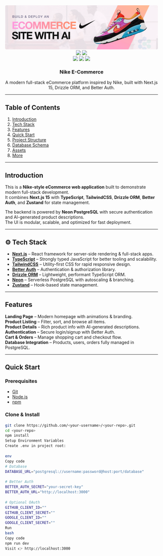 <div align="center">
  <br />
    <a href="#" target="_blank">
      <img src="public/readme/hero.webp" alt="Project Banner">
    </a>
  <br />

  <div>
    <img src="https://img.shields.io/badge/-TypeScript-black?style=for-the-badge&logoColor=white&logo=typescript&color=3178C6"/>
    <img src="https://img.shields.io/badge/-Tailwind_CSS-38B2AC?style=for-the-badge&logo=tailwind-css&logoColor=white" />
    <br/>
    <img src="https://img.shields.io/badge/Next.js-000?style=for-the-badge&logo=next.js&logoColor=white">
    <img src="https://img.shields.io/badge/-Better Auth-black?style=for-the-badge&logoColor=white&logo=betterauth&color=black"/>
    <img src="https://img.shields.io/badge/-Drizzle-black?style=for-the-badge&logoColor=C5F74F&logo=drizzle&color=black"/>
  </div>

  <h3 align="center">Nike E-Commerce</h3>

   <div align="center">
     A modern full-stack eCommerce platform inspired by Nike, built with Next.js 15, Drizzle ORM, and Better Auth.
   </div>
</div>

---

##  Table of Contents

1.  [Introduction](#introduction)  
2.  [Tech Stack](#tech-stack)  
3.  [Features](#features)  
4.  [Quick Start](#quick-start)  
5.  [Project Structure](#project-structure)  
6.  [Database Schema](#database-schema)  
7.  [Assets](#assets)  
8.  [More](#more)

---

##  Introduction

This is a **Nike-style eCommerce web application** built to demonstrate modern full-stack development.  
It combines **Next.js 15** with **TypeScript**, **TailwindCSS**, **Drizzle ORM**, **Better Auth**, and **Zustand** for state management.  

The backend is powered by **Neon PostgreSQL** with secure authentication and AI-generated product descriptions.  
The UI is modular, scalable, and optimized for fast deployment.

---

## ⚙️ Tech Stack

- **[Next.js](https://nextjs.org/docs)** – React framework for server-side rendering & full-stack apps.  
- **[TypeScript](https://www.typescriptlang.org/)** – Strongly typed JavaScript for better tooling and scalability.  
- **[TailwindCSS](https://tailwindcss.com/)** – Utility-first CSS for rapid responsive design.  
- **[Better Auth](https://www.better-auth.com/)** – Authentication & authorization library.  
- **[Drizzle ORM](https://orm.drizzle.team/)** – Lightweight, performant TypeScript ORM.  
- **[Neon](https://neon.com/)** – Serverless PostgreSQL with autoscaling & branching.  
- **[Zustand](https://zustand-demo.pmnd.rs/)** – Hook-based state management.

---

##  Features

 **Landing Page** – Modern homepage with animations & branding.  
 **Product Listing** – Filter, sort, and browse all items.  
 **Product Details** – Rich product info with AI-generated descriptions.  
 **Authentication** – Secure login/signup with Better Auth.  
 **Cart & Orders** – Manage shopping cart and checkout flow.  
 **Database Integration** – Products, users, orders fully managed in PostgreSQL.  

---

##  Quick Start

### Prerequisites
- [Git](https://git-scm.com/)  
- [Node.js](https://nodejs.org/en)  
- [npm](https://www.npmjs.com/)  

### Clone & Install
```bash
git clone https://github.com/<your-username>/<your-repo>.git
cd <your-repo>
npm install
Setup Environment Variables
Create .env in project root:

env
Copy code
# Database
DATABASE_URL="postgresql://username:password@host:port/database"

# Better Auth
BETTER_AUTH_SECRET="your-secret-key"
BETTER_AUTH_URL="http://localhost:3000"

# Optional OAuth
GITHUB_CLIENT_ID=""
GITHUB_CLIENT_SECRET=""
GOOGLE_CLIENT_ID=""
GOOGLE_CLIENT_SECRET=""
Run
bash
Copy code
npm run dev
Visit 👉 http://localhost:3000

